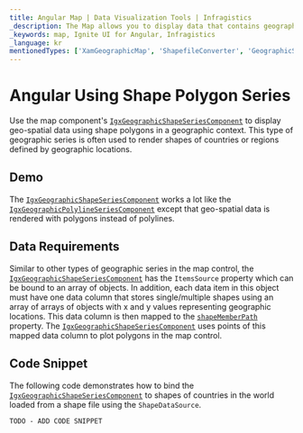 ```yaml
---
title: Angular Map | Data Visualization Tools | Infragistics
_description: The Map allows you to display data that contains geographic locations from view models or geo-spatial data loaded from shape files on geographic imagery maps.View the demo, dependencies, usage and toolbar for more information.
_keywords: map, Ignite UI for Angular, Infragistics
_language: kr
mentionedTypes: ['XamGeographicMap', 'ShapefileConverter', 'GeographicShapeSeriesBase']
---
```


# Angular Using Shape Polygon Series

Use the map component's [`IgxGeographicShapeSeriesComponent`]({environment:dvApiBaseUrl}/products/ignite-ui-angular/api/docs/typescript/latest/classes/igniteui_angular_maps.igxgeographicshapeseriescomponent.html) to display geo-spatial data using shape polygons in a geographic context. This type of geographic series is often used to render shapes of countries or regions defined by geographic locations.

## Demo

<code-view style="height: 400px" alt="Angular geo map type shape polygon series"
           data-demos-base-url="{environment:dvDemosBaseUrl}"
                    iframe-src="{environment:dvDemosBaseUrl}/maps/geo-map/type-shape-polygon-series"
                                                 github-src="maps/geo-map/type-shape-polygon-series">
</code-view>


<div class="divider--half"></div>

The [`IgxGeographicShapeSeriesComponent`]({environment:dvApiBaseUrl}/products/ignite-ui-angular/api/docs/typescript/latest/classes/igniteui_angular_maps.igxgeographicshapeseriescomponent.html) works a lot like the [`IgxGeographicPolylineSeriesComponent`]({environment:dvApiBaseUrl}/products/ignite-ui-angular/api/docs/typescript/latest/classes/igniteui_angular_maps.igxgeographicpolylineseriescomponent.html) except that geo-spatial data is rendered with polygons instead of polylines.

## Data Requirements

Similar to other types of geographic series in the map control, the [`IgxGeographicShapeSeriesComponent`]({environment:dvApiBaseUrl}/products/ignite-ui-angular/api/docs/typescript/latest/classes/igniteui_angular_maps.igxgeographicshapeseriescomponent.html) has the `ItemsSource` property which can be bound to an array of objects. In addition, each data item in this object must have one data column that stores single/multiple shapes using an array of arrays of objects with x and y values representing geographic locations. This data column is then mapped to the [`shapeMemberPath`]({environment:dvApiBaseUrl}/products/ignite-ui-angular/api/docs/typescript/latest/classes/igniteui_angular_maps.igxgeographicshapeseriesbasecomponent.html#shapeMemberPath) property. The [`IgxGeographicShapeSeriesComponent`]({environment:dvApiBaseUrl}/products/ignite-ui-angular/api/docs/typescript/latest/classes/igniteui_angular_maps.igxgeographicshapeseriescomponent.html) uses points of this mapped data column to plot polygons in the map control.

## Code Snippet

The following code demonstrates how to bind the [`IgxGeographicShapeSeriesComponent`]({environment:dvApiBaseUrl}/products/ignite-ui-angular/api/docs/typescript/latest/classes/igniteui_angular_maps.igxgeographicshapeseriescomponent.html) to shapes of countries in the world loaded from a shape file using the `ShapeDataSource`.

<!-- Angular -->

```html
TODO - ADD CODE SNIPPET
```
